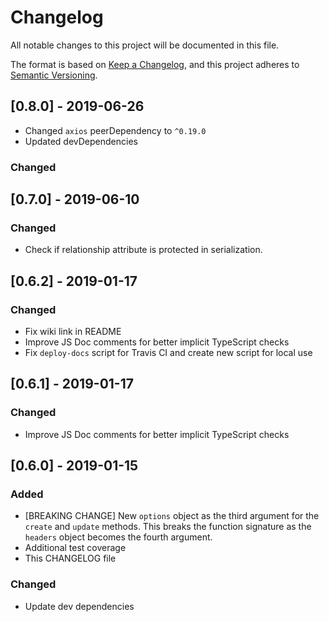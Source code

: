 # Changelog

All notable changes to this project will be documented in this file.

The format is based on [Keep a Changelog](https://keepachangelog.com/en/1.0.0/),
and this project adheres to [Semantic Versioning](https://semver.org/spec/v2.0.0.html).

## [0.8.0] - 2019-06-26

- Changed `axios` peerDependency to `^0.19.0`
- Updated devDependencies

### Changed

## [0.7.0] - 2019-06-10

### Changed

- Check if relationship attribute is protected in serialization.

## [0.6.2] - 2019-01-17

### Changed

- Fix wiki link in README
- Improve JS Doc comments for better implicit TypeScript checks
- Fix `deploy-docs` script for Travis CI and create new script for local use

## [0.6.1] - 2019-01-17

### Changed

- Improve JS Doc comments for better implicit TypeScript checks

## [0.6.0] - 2019-01-15

### Added

- [BREAKING CHANGE] New `options` object as the third argument for the `create` and `update` methods. This breaks the function signature as the `headers` object becomes the fourth argument.
- Additional test coverage
- This CHANGELOG file

### Changed

- Update dev dependencies
